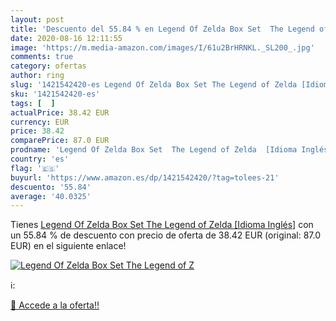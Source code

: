 ```yaml
---
layout: post
title: 'Descuento del 55.84 % en Legend Of Zelda Box Set  The Legend of Z'
date: 2020-08-16 12:11:55
image: 'https://m.media-amazon.com/images/I/61u2BrHRNKL._SL200_.jpg'
comments: true
category: ofertas
author: ring
slug: '1421542420-es Legend Of Zelda Box Set The Legend of Zelda [Idioma Inglés]'
sku: '1421542420-es'
tags: [  ]
actualPrice: 38.42 EUR
currency: EUR
price: 38.42
comparePrice: 87.0 EUR
prodname: 'Legend Of Zelda Box Set  The Legend of Zelda  [Idioma Inglés]'
country: 'es'
flag: '🇪🇸'
buyurl: 'https://www.amazon.es/dp/1421542420/?tag=tolees-21'
descuento: '55.84'
average: '40.0325'
---
```


Tienes [Legend Of Zelda Box Set  The Legend of Zelda  [Idioma Inglés]](https://www.amazon.es/dp/1421542420/?tag=tolees-21) con un 55.84 % de descuento con precio de oferta de 38.42 EUR (original: 87.0 EUR) en el siguiente enlace!

[![Legend Of Zelda Box Set  The Legend of Z](https://m.media-amazon.com/images/I/61u2BrHRNKL._SL200_.jpg)](https://www.amazon.es/dp/1421542420/?tag=tolees-21)

ℹ️:


[🛒 Accede a la oferta!!](https://www.amazon.es/dp/1421542420/?tag=tolees-21)
